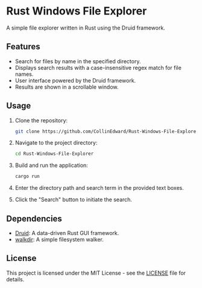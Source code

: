 # Rust Windows File Explorer
A simple file explorer written in Rust using the Druid framework.

## Features

- Search for files by name in the specified directory.
- Displays search results with a case-insensitive regex match for file names.
- User interface powered by the Druid framework.
- Results are shown in a scrollable window.

## Usage

1. Clone the repository:

   ```bash
   git clone https://github.com/CollinEdward/Rust-Windows-File-Explorer.git
   ```

2. Navigate to the project directory:

   ```bash
   cd Rust-Windows-File-Explorer
   ```

3. Build and run the application:

   ```bash
   cargo run
   ```

4. Enter the directory path and search term in the provided text boxes.
5. Click the "Search" button to initiate the search.

## Dependencies

- [Druid](https://github.com/linebender/druid): A data-driven Rust GUI framework.
- [walkdir](https://crates.io/crates/walkdir): A simple filesystem walker.

## License

This project is licensed under the MIT License - see the [LICENSE](LICENSE) file for details.
